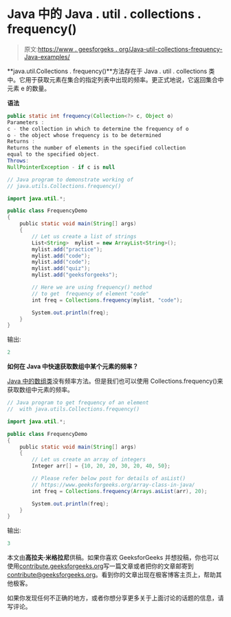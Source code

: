 # Java 中的 Java . util . collections . frequency()

> 原文:[https://www . geesforgeks . org/Java-util-collections-frequency-Java-examples/](https://www.geeksforgeeks.org/java-util-collections-frequency-java-examples/)

**java.util.Collections . frequency()**方法存在于 Java . util . collections 类中。它用于获取元素在集合的指定列表中出现的频率。更正式地说，它返回集合中元素 e 的数量。

**语法**

```java
public static int frequency(Collection<?> c, Object o)
Parameters : 
c - the collection in which to determine the frequency of o
o - the object whose frequency is to be determined
Returns :
Returns the number of elements in the specified collection 
equal to the specified object.
Throws:
NullPointerException - if c is null

```

```java
// Java program to demonstrate working of 
// java.utils.Collections.frequency()

import java.util.*;

public class FrequencyDemo
{
    public static void main(String[] args)
    {
        // Let us create a list of strings
        List<String>  mylist = new ArrayList<String>();
        mylist.add("practice");
        mylist.add("code");
        mylist.add("code");
        mylist.add("quiz");
        mylist.add("geeksforgeeks");

        // Here we are using frequency() method
        // to get  frequency of element "code"
        int freq = Collections.frequency(mylist, "code");

        System.out.println(freq);
    }
}
```

输出:

```java
2

```

**如何在 Java 中快速获取数组中某个元素的频率？**

[Java 中的数组类](https://www.geeksforgeeks.org/array-class-in-java/)没有频率方法。但是我们也可以使用 Collections.frequency()来获取数组中元素的频率。

```java
// Java program to get frequency of an element 
//  with java.utils.Collections.frequency()

import java.util.*;

public class FrequencyDemo
{
    public static void main(String[] args)
    {
        // Let us create an array of integers
        Integer arr[] = {10, 20, 20, 30, 20, 40, 50};

        // Please refer below post for details of asList()
        // https://www.geeksforgeeks.org/array-class-in-java/
        int freq = Collections.frequency(Arrays.asList(arr), 20);

        System.out.println(freq);
    }
}
```

输出:

```java
3

```

本文由**高拉夫·米格拉尼**供稿。如果你喜欢 GeeksforGeeks 并想投稿，你也可以使用[contribute.geeksforgeeks.org](http://contribute.geeksforgeeks.org)写一篇文章或者把你的文章邮寄到 contribute@geeksforgeeks.org。看到你的文章出现在极客博客主页上，帮助其他极客。

如果你发现任何不正确的地方，或者你想分享更多关于上面讨论的话题的信息，请写评论。